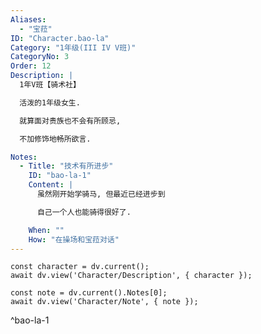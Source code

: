 ```yaml
---
Aliases:
  - "宝菈"
ID: "Character.bao-la"
Category: "1年级(III IV V班)"
CategoryNo: 3
Order: 12
Description: |
  1年V班【骑术社】

  活泼的1年级女生.

  就算面对贵族也不会有所顾忌,

  不加修饰地畅所欲言.

Notes:
  - Title: "技术有所进步"
    ID: "bao-la-1"
    Content: |
      虽然刚开始学骑马, 但最近已经进步到

      自己一个人也能骑得很好了.

    When: ""
    How: "在操场和宝菈对话"
---
```

```dataviewjs
const character = dv.current();
await dv.view('Character/Description', { character });
```

```dataviewjs
const note = dv.current().Notes[0];
await dv.view('Character/Note', { note });
```
^bao-la-1